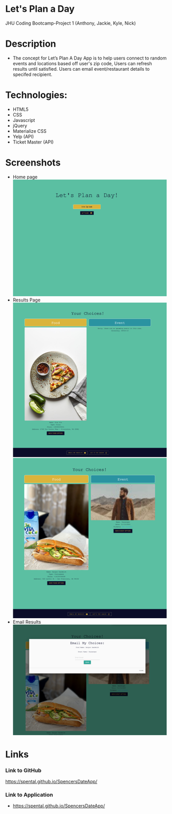 # Let's Plan a Day
JHU Coding Bootcamp-Project 1 (Anthony, Jackie, Kyle, Nick)
# Description
- The concept for Let’s Plan A Day App is to help users connect to random events and locations based off user's zip code, Users can refresh results until satisfied. Users can email event/restaurant details to specifed recipient.
# Technologies:
- HTML5
- CSS
- Javascript
- jQuery
- Materialize CSS
- Yelp (API)
- Ticket Master (API)
# Screenshots
- Home page
 ![homepage](./Assets/images/3.png)
- Results Page
 ![resultspage](./Assets/images/1.png)
  ![resultspage](./Assets/images/2.png)
- Email Results
 ![emailpage](./Assets/images/4.png)
# Links
### Link to GitHub
https://spental.github.io/SpencersDateApp/
### Link to Application
- https://spental.github.io/SpencersDateApp/